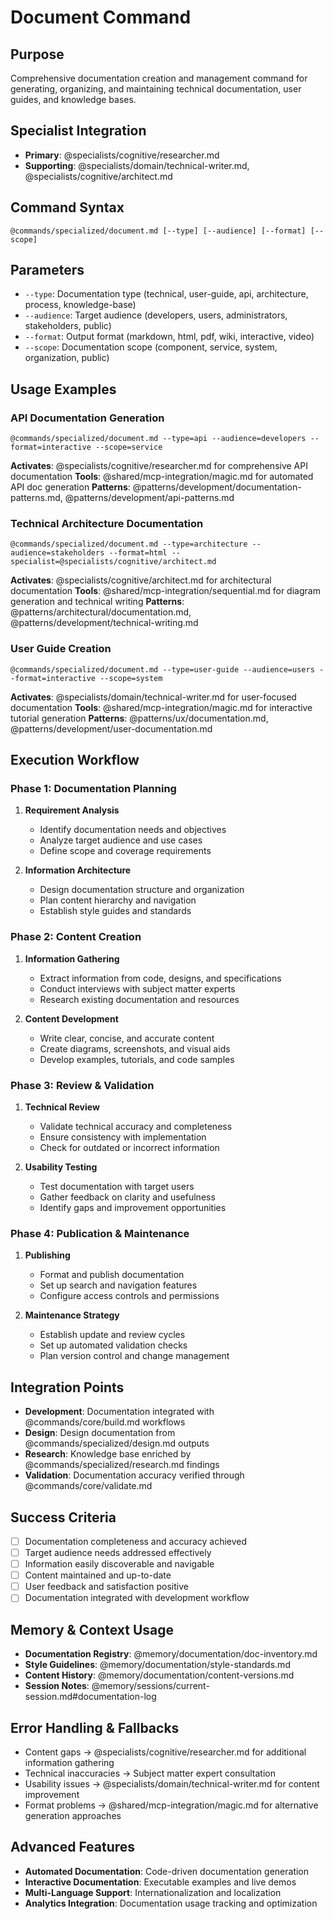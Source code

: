 # Document Command

## Purpose
Comprehensive documentation creation and management command for generating, organizing, and maintaining technical documentation, user guides, and knowledge bases.

## Specialist Integration
- **Primary**: @specialists/cognitive/researcher.md
- **Supporting**: @specialists/domain/technical-writer.md, @specialists/cognitive/architect.md

## Command Syntax
```
@commands/specialized/document.md [--type] [--audience] [--format] [--scope]
```

## Parameters
- `--type`: Documentation type (technical, user-guide, api, architecture, process, knowledge-base)
- `--audience`: Target audience (developers, users, administrators, stakeholders, public)
- `--format`: Output format (markdown, html, pdf, wiki, interactive, video)
- `--scope`: Documentation scope (component, service, system, organization, public)

## Usage Examples

### API Documentation Generation
```
@commands/specialized/document.md --type=api --audience=developers --format=interactive --scope=service
```
**Activates**: @specialists/cognitive/researcher.md for comprehensive API documentation
**Tools**: @shared/mcp-integration/magic.md for automated API doc generation
**Patterns**: @patterns/development/documentation-patterns.md, @patterns/development/api-patterns.md

### Technical Architecture Documentation
```
@commands/specialized/document.md --type=architecture --audience=stakeholders --format=html --specialist=@specialists/cognitive/architect.md
```
**Activates**: @specialists/cognitive/architect.md for architectural documentation
**Tools**: @shared/mcp-integration/sequential.md for diagram generation and technical writing
**Patterns**: @patterns/architectural/documentation.md, @patterns/development/technical-writing.md

### User Guide Creation
```
@commands/specialized/document.md --type=user-guide --audience=users --format=interactive --scope=system
```
**Activates**: @specialists/domain/technical-writer.md for user-focused documentation
**Tools**: @shared/mcp-integration/magic.md for interactive tutorial generation
**Patterns**: @patterns/ux/documentation.md, @patterns/development/user-documentation.md

## Execution Workflow

### Phase 1: Documentation Planning
1. **Requirement Analysis**
   - Identify documentation needs and objectives
   - Analyze target audience and use cases
   - Define scope and coverage requirements

2. **Information Architecture**
   - Design documentation structure and organization
   - Plan content hierarchy and navigation
   - Establish style guides and standards

### Phase 2: Content Creation
1. **Information Gathering**
   - Extract information from code, designs, and specifications
   - Conduct interviews with subject matter experts
   - Research existing documentation and resources

2. **Content Development**
   - Write clear, concise, and accurate content
   - Create diagrams, screenshots, and visual aids
   - Develop examples, tutorials, and code samples

### Phase 3: Review & Validation
1. **Technical Review**
   - Validate technical accuracy and completeness
   - Ensure consistency with implementation
   - Check for outdated or incorrect information

2. **Usability Testing**
   - Test documentation with target users
   - Gather feedback on clarity and usefulness
   - Identify gaps and improvement opportunities

### Phase 4: Publication & Maintenance
1. **Publishing**
   - Format and publish documentation
   - Set up search and navigation features
   - Configure access controls and permissions

2. **Maintenance Strategy**
   - Establish update and review cycles
   - Set up automated validation checks
   - Plan version control and change management

## Integration Points
- **Development**: Documentation integrated with @commands/core/build.md workflows
- **Design**: Design documentation from @commands/specialized/design.md outputs
- **Research**: Knowledge base enriched by @commands/specialized/research.md findings
- **Validation**: Documentation accuracy verified through @commands/core/validate.md

## Success Criteria
- [ ] Documentation completeness and accuracy achieved
- [ ] Target audience needs addressed effectively
- [ ] Information easily discoverable and navigable
- [ ] Content maintained and up-to-date
- [ ] User feedback and satisfaction positive
- [ ] Documentation integrated with development workflow

## Memory & Context Usage
- **Documentation Registry**: @memory/documentation/doc-inventory.md
- **Style Guidelines**: @memory/documentation/style-standards.md
- **Content History**: @memory/documentation/content-versions.md
- **Session Notes**: @memory/sessions/current-session.md#documentation-log

## Error Handling & Fallbacks
- Content gaps → @specialists/cognitive/researcher.md for additional information gathering
- Technical inaccuracies → Subject matter expert consultation
- Usability issues → @specialists/domain/technical-writer.md for content improvement
- Format problems → @shared/mcp-integration/magic.md for alternative generation approaches

## Advanced Features
- **Automated Documentation**: Code-driven documentation generation
- **Interactive Documentation**: Executable examples and live demos
- **Multi-Language Support**: Internationalization and localization
- **Analytics Integration**: Documentation usage tracking and optimization